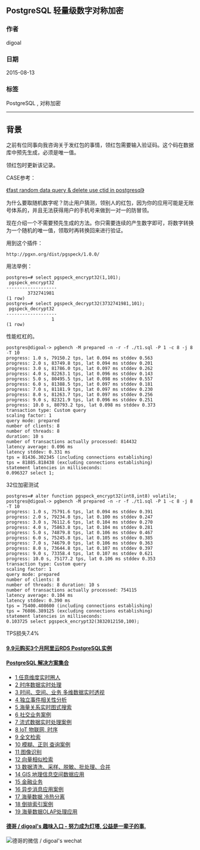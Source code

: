 ## PostgreSQL 轻量级数字对称加密  
                                   
### 作者                  
digoal                  
                  
### 日期                   
2015-08-13                
                    
### 标签                  
PostgreSQL , 对称加密    
                              
----                              
                               
## 背景                   
之前有位同事向我咨询关于发红包的事情，领红包需要输入验证码。这个码在数据库中预先生成，必须是唯一值。  
  
领红包时更新该记录。  
  
CASE参考：  
  
[《fast random data query & delete use ctid in postgresql》](../201501/20150129_02.md)    
  
为什么要取随机数字呢？防止用户猜测，领别人的红包，因为你的应用可能是无账号体系的，并且无法获得用户的手机号来做到一对一的防冒领。  
  
现在介绍一个不需要预先生成的方法。你只需要连续的产生数字即可，将数字转换为一个随机的唯一值，领取时再转换回来进行验证。  
  
  
用到这个插件：  
  
```  
http://pgxn.org/dist/pgspeck/1.0.0/  
```  
  
用法举例：  
  
```  
postgres=# select pgspeck_encrypt32(1,101);  
 pgspeck_encrypt32   
-------------------  
        3732741981  
(1 row)  
postgres=# select pgspeck_decrypt32(3732741981,101);  
 pgspeck_decrypt32   
-------------------  
                 1  
(1 row)  
```  
  
性能杠杠的。  
  
```  
postgres@digoal-> pgbench -M prepared -n -r -f ./t1.sql -P 1 -c 8 -j 8 -T 10  
progress: 1.0 s, 79150.2 tps, lat 0.094 ms stddev 0.563  
progress: 2.0 s, 83749.8 tps, lat 0.094 ms stddev 0.201  
progress: 3.0 s, 81786.0 tps, lat 0.097 ms stddev 0.262  
progress: 4.0 s, 82263.1 tps, lat 0.096 ms stddev 0.143  
progress: 5.0 s, 80495.5 tps, lat 0.098 ms stddev 0.557  
progress: 6.0 s, 81388.5 tps, lat 0.097 ms stddev 0.181  
progress: 7.0 s, 81181.9 tps, lat 0.097 ms stddev 0.230  
progress: 8.0 s, 81263.7 tps, lat 0.097 ms stddev 0.256  
progress: 9.0 s, 82321.9 tps, lat 0.096 ms stddev 0.251  
progress: 10.0 s, 80793.2 tps, lat 0.098 ms stddev 0.373  
transaction type: Custom query  
scaling factor: 1  
query mode: prepared  
number of clients: 8  
number of threads: 8  
duration: 10 s  
number of transactions actually processed: 814432  
latency average: 0.096 ms  
latency stddev: 0.331 ms  
tps = 81436.302345 (including connections establishing)  
tps = 81885.818438 (excluding connections establishing)  
statement latencies in milliseconds:  
0.096327 select 1;  
```  
  
32位加密测试  
  
```  
postgres=# alter function pgspeck_encrypt32(int8,int8) volatile;  
postgres@digoal-> pgbench -M prepared -n -r -f ./t1.sql -P 1 -c 8 -j 8 -T 10  
progress: 1.0 s, 75791.6 tps, lat 0.094 ms stddev 0.391  
progress: 2.0 s, 79234.8 tps, lat 0.100 ms stddev 0.247  
progress: 3.0 s, 76112.6 tps, lat 0.104 ms stddev 0.270  
progress: 4.0 s, 75863.8 tps, lat 0.104 ms stddev 0.281  
progress: 5.0 s, 74879.8 tps, lat 0.106 ms stddev 0.467  
progress: 6.0 s, 75245.8 tps, lat 0.105 ms stddev 0.385  
progress: 7.0 s, 74679.0 tps, lat 0.106 ms stddev 0.363  
progress: 8.0 s, 73644.8 tps, lat 0.107 ms stddev 0.397  
progress: 9.0 s, 73358.4 tps, lat 0.107 ms stddev 0.621  
progress: 10.0 s, 75177.2 tps, lat 0.106 ms stddev 0.353  
transaction type: Custom query  
scaling factor: 1  
query mode: prepared  
number of clients: 8  
number of threads: 8 duration: 10 s  
number of transactions actually processed: 754115  
latency average: 0.104 ms  
latency stddev: 0.390 ms  
tps = 75400.408600 (including connections establishing)  
tps = 76086.389125 (excluding connections establishing)  
statement latencies in milliseconds:  
0.103725 select pgspeck_encrypt32(3832012150,100);  
```  
  
TPS损失7.4%  
  
  
  
  
  
  
  
  
  
  
  
  
  
  
  
  
  
  
  
  
  
  
  
  
  
  
  
  
  
  
  
  
  
  
  
  
  
  
  
  
  
  
  
  
  
  
  
  
  
  
  
  
  
  
  
#### [9.9元购买3个月阿里云RDS PostgreSQL实例](https://www.aliyun.com/database/postgresqlactivity "57258f76c37864c6e6d23383d05714ea")
  
  
#### [PostgreSQL 解决方案集合](https://yq.aliyun.com/topic/118 "40cff096e9ed7122c512b35d8561d9c8")
- [1 任意维度实时圈人](https://yq.aliyun.com/topic/118 "40cff096e9ed7122c512b35d8561d9c8")
- [2 时序数据实时处理](https://yq.aliyun.com/topic/118 "40cff096e9ed7122c512b35d8561d9c8")
- [3 时间、空间、业务 多维数据实时透视](https://yq.aliyun.com/topic/118 "40cff096e9ed7122c512b35d8561d9c8")
- [4 独立事件相关性分析](https://yq.aliyun.com/topic/118 "40cff096e9ed7122c512b35d8561d9c8")
- [5 海量关系实时图式搜索](https://yq.aliyun.com/topic/118 "40cff096e9ed7122c512b35d8561d9c8")
- [6 社交业务案例](https://yq.aliyun.com/topic/118 "40cff096e9ed7122c512b35d8561d9c8")
- [7 流式数据实时处理案例](https://yq.aliyun.com/topic/118 "40cff096e9ed7122c512b35d8561d9c8")
- [8 IoT 物联网, 时序](https://yq.aliyun.com/topic/118 "40cff096e9ed7122c512b35d8561d9c8")
- [9 全文检索](https://yq.aliyun.com/topic/118 "40cff096e9ed7122c512b35d8561d9c8")
- [10 模糊、正则 查询案例](https://yq.aliyun.com/topic/118 "40cff096e9ed7122c512b35d8561d9c8")
- [11 图像识别](https://yq.aliyun.com/topic/118 "40cff096e9ed7122c512b35d8561d9c8")
- [12 向量相似检索](https://yq.aliyun.com/topic/118 "40cff096e9ed7122c512b35d8561d9c8")
- [13 数据清洗、采样、脱敏、批处理、合并](https://yq.aliyun.com/topic/118 "40cff096e9ed7122c512b35d8561d9c8")
- [14 GIS 地理信息空间数据应用](https://yq.aliyun.com/topic/118 "40cff096e9ed7122c512b35d8561d9c8")
- [15 金融业务](https://yq.aliyun.com/topic/118 "40cff096e9ed7122c512b35d8561d9c8")
- [16 异步消息应用案例](https://yq.aliyun.com/topic/118 "40cff096e9ed7122c512b35d8561d9c8")
- [17 海量数据 冷热分离](https://yq.aliyun.com/topic/118 "40cff096e9ed7122c512b35d8561d9c8")
- [18 倒排索引案例](https://yq.aliyun.com/topic/118 "40cff096e9ed7122c512b35d8561d9c8")
- [19 海量数据OLAP处理应用](https://yq.aliyun.com/topic/118 "40cff096e9ed7122c512b35d8561d9c8")
  
  
#### [德哥 / digoal's 趣味入口 - 努力成为灯塔, 公益是一辈子的事.](https://github.com/digoal/blog/blob/master/README.md "22709685feb7cab07d30f30387f0a9ae")
  
  
![德哥的微信 / digoal's wechat](../pic/digoal_weixin.jpg "f7ad92eeba24523fd47a6e1a0e691b59")
  
